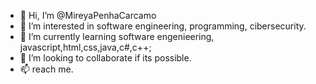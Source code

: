 - 👋 Hi, I’m @MireyaPenhaCarcamo
- 👀 I’m interested in software engineering, programming, cibersecurity.
- 🌱 I’m currently learning software engenieering, javascript,html,css,java,c#,c++;
- 💞️ I’m looking to collaborate if its possible.
- 📫 reach me.

<!---
MireyaPenhaCarcamo/MireyaPenhaCarcamo is a ✨ special ✨ repository because its `README.md` (this file) appears on your GitHub profile.
You can click the Preview link to take a look at your changes.
--->
